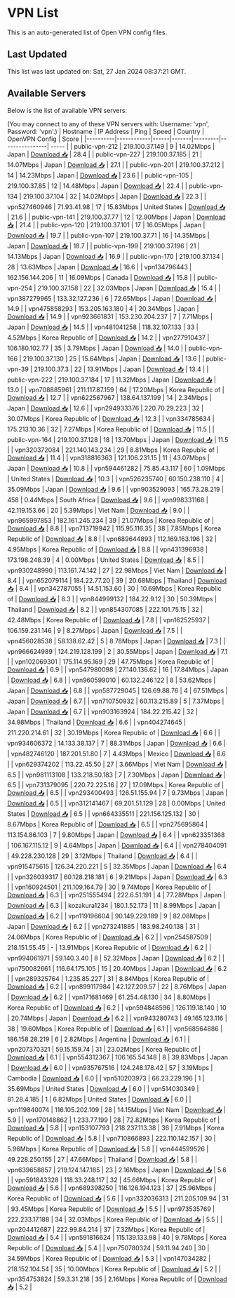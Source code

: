 # VPN List

This is an auto-generated list of Open VPN config files.

## Last Updated

This list was last updated on: Sat, 27 Jan 2024 08:37:21 GMT.

## Available Servers

Below is the list of available VPN servers:

(You may connect to any of these VPN servers with: Username: 'vpn', Password: 'vpn'.)
| Hostname | IP Address | Ping | Speed | Country | OpenVPN Config | Score |
|----------|------------|------|-------|---------|----------------| ----- |
| public-vpn-212 | 219.100.37.149 | 9 | 14.02Mbps | Japan | [Download 📥](./configs/server_0_JP.ovpn) | 28.4 |
| public-vpn-227 | 219.100.37.185 | 21 | 14.07Mbps | Japan | [Download 📥](./configs/server_1_JP.ovpn) | 27.1 |
| public-vpn-201 | 219.100.37.212 | 14 | 14.23Mbps | Japan | [Download 📥](./configs/server_2_JP.ovpn) | 23.6 |
| public-vpn-105 | 219.100.37.85 | 12 | 14.48Mbps | Japan | [Download 📥](./configs/server_3_JP.ovpn) | 22.4 |
| public-vpn-134 | 219.100.37.104 | 32 | 14.02Mbps | Japan | [Download 📥](./configs/server_4_JP.ovpn) | 22.3 |
| vpn527460946 | 71.93.41.98 | 17 | 15.83Mbps | United States | [Download 📥](./configs/server_5_US.ovpn) | 21.6 |
| public-vpn-141 | 219.100.37.77 | 12 | 12.90Mbps | Japan | [Download 📥](./configs/server_6_JP.ovpn) | 21.4 |
| public-vpn-120 | 219.100.37.101 | 17 | 16.05Mbps | Japan | [Download 📥](./configs/server_7_JP.ovpn) | 19.7 |
| public-vpn-107 | 219.100.37.71 | 16 | 14.35Mbps | Japan | [Download 📥](./configs/server_8_JP.ovpn) | 18.7 |
| public-vpn-199 | 219.100.37.196 | 21 | 14.13Mbps | Japan | [Download 📥](./configs/server_9_JP.ovpn) | 16.9 |
| public-vpn-170 | 219.100.37.134 | 28 | 13.63Mbps | Japan | [Download 📥](./configs/server_10_JP.ovpn) | 16.6 |
| vpn134796443 | 162.156.144.206 | 11 | 16.09Mbps | Canada | [Download 📥](./configs/server_11_CA.ovpn) | 15.8 |
| public-vpn-254 | 219.100.37.158 | 22 | 32.03Mbps | Japan | [Download 📥](./configs/server_12_JP.ovpn) | 15.4 |
| vpn387279965 | 133.32.127.236 | 6 | 72.65Mbps | Japan | [Download 📥](./configs/server_13_JP.ovpn) | 14.9 |
| vpn475858293 | 153.205.163.180 | 4 | 20.34Mbps | Japan | [Download 📥](./configs/server_14_JP.ovpn) | 14.9 |
| vpn923661831 | 153.230.204.237 | 7 | 7.71Mbps | Japan | [Download 📥](./configs/server_15_JP.ovpn) | 14.5 |
| vpn481041258 | 118.32.107.133 | 33 | 4.52Mbps | Korea Republic of | [Download 📥](./configs/server_16_KR.ovpn) | 14.2 |
| vpn277910437 | 106.180.102.77 | 35 | 3.79Mbps | Japan | [Download 📥](./configs/server_17_JP.ovpn) | 14.0 |
| public-vpn-166 | 219.100.37.130 | 25 | 15.64Mbps | Japan | [Download 📥](./configs/server_18_JP.ovpn) | 13.6 |
| public-vpn-39 | 219.100.37.3 | 22 | 13.91Mbps | Japan | [Download 📥](./configs/server_19_JP.ovpn) | 13.4 |
| public-vpn-222 | 219.100.37.184 | 17 | 11.32Mbps | Japan | [Download 📥](./configs/server_20_JP.ovpn) | 13.0 |
| vpn708885961 | 211.117.87.159 | 64 | 17.20Mbps | Korea Republic of | [Download 📥](./configs/server_21_KR.ovpn) | 12.7 |
| vpn622567967 | 138.64.137.199 | 14 | 2.34Mbps | Japan | [Download 📥](./configs/server_22_JP.ovpn) | 12.6 |
| vpn294933376 | 220.70.29.223 | 32 | 30.07Mbps | Korea Republic of | [Download 📥](./configs/server_23_KR.ovpn) | 12.3 |
| vpn334785634 | 175.213.10.36 | 32 | 7.27Mbps | Korea Republic of | [Download 📥](./configs/server_24_KR.ovpn) | 11.5 |
| public-vpn-164 | 219.100.37.128 | 18 | 13.70Mbps | Japan | [Download 📥](./configs/server_25_JP.ovpn) | 11.5 |
| vpn320372084 | 221.140.143.234 | 29 | 8.81Mbps | Korea Republic of | [Download 📥](./configs/server_26_KR.ovpn) | 11.4 |
| vpn318816363 | 121.106.231.15 | 11 | 43.07Mbps | Japan | [Download 📥](./configs/server_27_JP.ovpn) | 10.8 |
| vpn594461282 | 75.85.43.117 | 60 | 1.09Mbps | United States | [Download 📥](./configs/server_28_US.ovpn) | 10.3 |
| vpn526235740 | 60.150.238.110 | 4 | 35.09Mbps | Japan | [Download 📥](./configs/server_29_JP.ovpn) | 9.6 |
| vpn903529093 | 165.73.28.219 | 458 | 0.44Mbps | South Africa | [Download 📥](./configs/server_30_ZA.ovpn) | 9.6 |
| vpn998331168 | 42.119.153.66 | 20 | 5.39Mbps | Viet Nam | [Download 📥](./configs/server_31_VN.ovpn) | 9.0 |
| vpn965997853 | 182.161.245.234 | 39 | 21.07Mbps | Korea Republic of | [Download 📥](./configs/server_32_KR.ovpn) | 8.8 |
| vpn713719942 | 115.95.116.35 | 38 | 7.85Mbps | Korea Republic of | [Download 📥](./configs/server_33_KR.ovpn) | 8.8 |
| vpn689644893 | 112.169.163.196 | 32 | 4.95Mbps | Korea Republic of | [Download 📥](./configs/server_34_KR.ovpn) | 8.8 |
| vpn431396938 | 173.198.248.39 | 4 | 0.00Mbps | United States | [Download 📥](./configs/server_35_US.ovpn) | 8.5 |
| vpn930248990 | 113.161.74.142 | 27 | 22.98Mbps | Viet Nam | [Download 📥](./configs/server_36_VN.ovpn) | 8.4 |
| vpn652079114 | 184.22.77.20 | 39 | 20.68Mbps | Thailand | [Download 📥](./configs/server_37_TH.ovpn) | 8.4 |
| vpn342787055 | 14.51.153.60 | 30 | 10.69Mbps | Korea Republic of | [Download 📥](./configs/server_38_KR.ovpn) | 8.3 |
| vpn844999132 | 184.22.9.12 | 30 | 50.39Mbps | Thailand | [Download 📥](./configs/server_39_TH.ovpn) | 8.2 |
| vpn854307085 | 222.101.75.15 | 32 | 42.48Mbps | Korea Republic of | [Download 📥](./configs/server_40_KR.ovpn) | 7.8 |
| vpn162525937 | 106.159.231.146 | 9 | 8.27Mbps | Japan | [Download 📥](./configs/server_41_JP.ovpn) | 7.5 |
| vpn456028538 | 58.138.62.42 | 5 | 8.78Mbps | Japan | [Download 📥](./configs/server_42_JP.ovpn) | 7.3 |
| vpn966624989 | 124.219.128.199 | 2 | 30.55Mbps | Japan | [Download 📥](./configs/server_43_JP.ovpn) | 7.1 |
| vpn102069301 | 175.114.95.169 | 29 | 47.75Mbps | Korea Republic of | [Download 📥](./configs/server_44_KR.ovpn) | 6.9 |
| vpn547980098 | 27.140.136.62 | 16 | 17.84Mbps | Japan | [Download 📥](./configs/server_45_JP.ovpn) | 6.8 |
| vpn960599010 | 60.132.246.122 | 8 | 53.62Mbps | Japan | [Download 📥](./configs/server_46_JP.ovpn) | 6.8 |
| vpn587729045 | 126.69.88.76 | 4 | 67.51Mbps | Japan | [Download 📥](./configs/server_47_JP.ovpn) | 6.7 |
| vpn710750932 | 60.113.215.89 | 5 | 7.37Mbps | Japan | [Download 📥](./configs/server_48_JP.ovpn) | 6.7 |
| vpn903163924 | 184.22.215.42 | 32 | 34.98Mbps | Thailand | [Download 📥](./configs/server_49_TH.ovpn) | 6.6 |
| vpn404274645 | 211.220.214.61 | 32 | 30.19Mbps | Korea Republic of | [Download 📥](./configs/server_50_KR.ovpn) | 6.6 |
| vpn934606372 | 14.133.38.137 | 7 | 88.31Mbps | Japan | [Download 📥](./configs/server_51_JP.ovpn) | 6.6 |
| vpn482746120 | 187.201.51.80 | 7 | 4.43Mbps | Mexico | [Download 📥](./configs/server_52_MX.ovpn) | 6.6 |
| vpn629374202 | 113.22.45.50 | 27 | 3.66Mbps | Viet Nam | [Download 📥](./configs/server_53_VN.ovpn) | 6.5 |
| vpn981113108 | 133.218.50.183 | 7 | 7.30Mbps | Japan | [Download 📥](./configs/server_54_JP.ovpn) | 6.5 |
| vpn731379095 | 220.72.225.16 | 27 | 17.09Mbps | Korea Republic of | [Download 📥](./configs/server_55_KR.ovpn) | 6.5 |
| vpn293400493 | 126.51.155.94 | 7 | 9.73Mbps | Japan | [Download 📥](./configs/server_56_JP.ovpn) | 6.5 |
| vpn312141467 | 69.201.51.129 | 28 | 0.00Mbps | United States | [Download 📥](./configs/server_57_US.ovpn) | 6.5 |
| vpn664335511 | 221.156.125.132 | 30 | 8.67Mbps | Korea Republic of | [Download 📥](./configs/server_58_KR.ovpn) | 6.5 |
| vpn275695864 | 113.154.86.103 | 7 | 9.80Mbps | Japan | [Download 📥](./configs/server_59_JP.ovpn) | 6.4 |
| vpn623351368 | 106.167.115.12 | 9 | 4.64Mbps | Japan | [Download 📥](./configs/server_60_JP.ovpn) | 6.4 |
| vpn278404091 | 49.228.230.128 | 29 | 3.12Mbps | Thailand | [Download 📥](./configs/server_61_TH.ovpn) | 6.4 |
| vpn915475615 | 126.34.220.221 | 5 | 32.35Mbps | Japan | [Download 📥](./configs/server_62_JP.ovpn) | 6.4 |
| vpn326039317 | 60.128.218.181 | 6 | 9.21Mbps | Japan | [Download 📥](./configs/server_63_JP.ovpn) | 6.3 |
| vpn160924501 | 211.109.164.79 | 30 | 9.74Mbps | Korea Republic of | [Download 📥](./configs/server_64_KR.ovpn) | 6.3 |
| vpn251555494 | 222.6.51.191 | 4 | 77.28Mbps | Japan | [Download 📥](./configs/server_65_JP.ovpn) | 6.3 |
| kozakura1234 | 180.1.52.173 | 11 | 8.99Mbps | Japan | [Download 📥](./configs/server_66_JP.ovpn) | 6.2 |
| vpn119196604 | 90.149.229.189 | 9 | 82.08Mbps | Japan | [Download 📥](./configs/server_67_JP.ovpn) | 6.2 |
| vpn273241885 | 183.98.240.138 | 31 | 24.06Mbps | Korea Republic of | [Download 📥](./configs/server_68_KR.ovpn) | 6.2 |
| vpn254587509 | 218.151.55.45 | - | 13.91Mbps | Korea Republic of | [Download 📥](./configs/server_69_KR.ovpn) | 6.2 |
| vpn994061971 | 59.140.3.40 | 8 | 52.32Mbps | Japan | [Download 📥](./configs/server_70_JP.ovpn) | 6.2 |
| vpn750082661 | 116.64.175.105 | 15 | 20.40Mbps | Japan | [Download 📥](./configs/server_71_JP.ovpn) | 6.2 |
| vpn289325764 | 1.235.85.227 | 31 | 8.84Mbps | Korea Republic of | [Download 📥](./configs/server_72_KR.ovpn) | 6.2 |
| vpn899117984 | 42.127.209.57 | 22 | 8.76Mbps | Japan | [Download 📥](./configs/server_73_JP.ovpn) | 6.2 |
| vpn171681469 | 61.254.48.130 | 34 | 8.80Mbps | Korea Republic of | [Download 📥](./configs/server_74_KR.ovpn) | 6.2 |
| vpn594848596 | 126.119.18.140 | 10 | 20.74Mbps | Japan | [Download 📥](./configs/server_75_JP.ovpn) | 6.2 |
| vpn943280743 | 49.165.123.116 | 38 | 19.60Mbps | Korea Republic of | [Download 📥](./configs/server_76_KR.ovpn) | 6.1 |
| vpn568564886 | 186.158.28.219 | 6 | 2.82Mbps | Argentina | [Download 📥](./configs/server_77_AR.ovpn) | 6.1 |
| vpn207370321 | 59.15.159.74 | 31 | 23.02Mbps | Korea Republic of | [Download 📥](./configs/server_78_KR.ovpn) | 6.1 |
| vpn554312367 | 106.165.54.148 | 8 | 39.83Mbps | Japan | [Download 📥](./configs/server_79_JP.ovpn) | 6.0 |
| vpn935767516 | 124.248.178.42 | 57 | 3.19Mbps | Cambodia | [Download 📥](./configs/server_80_KH.ovpn) | 6.0 |
| vpn510203973 | 66.23.229.196 | 1 | 35.69Mbps | United States | [Download 📥](./configs/server_81_US.ovpn) | 6.0 |
| vpn514030349 | 81.28.4.185 | 1 | 6.82Mbps | United States | [Download 📥](./configs/server_82_US.ovpn) | 6.0 |
| vpn119840074 | 116.105.202.109 | 28 | 14.15Mbps | Viet Nam | [Download 📥](./configs/server_83_VN.ovpn) | 5.9 |
| vpn170148862 | 1.233.77.199 | 28 | 72.82Mbps | Korea Republic of | [Download 📥](./configs/server_84_KR.ovpn) | 5.8 |
| vpn153107793 | 218.237.113.38 | 36 | 7.91Mbps | Korea Republic of | [Download 📥](./configs/server_85_KR.ovpn) | 5.8 |
| vpn710866893 | 222.110.142.157 | 30 | 5.96Mbps | Korea Republic of | [Download 📥](./configs/server_86_KR.ovpn) | 5.8 |
| vpn444599526 | 49.228.250.155 | 27 | 47.66Mbps | Thailand | [Download 📥](./configs/server_87_TH.ovpn) | 5.8 |
| vpn639658857 | 219.124.147.185 | 23 | 2.16Mbps | Japan | [Download 📥](./configs/server_88_JP.ovpn) | 5.6 |
| vpn591843328 | 118.33.248.117 | 32 | 45.66Mbps | Korea Republic of | [Download 📥](./configs/server_89_KR.ovpn) | 5.6 |
| vpn689398250 | 116.126.194.123 | 37 | 25.96Mbps | Korea Republic of | [Download 📥](./configs/server_90_KR.ovpn) | 5.6 |
| vpn332036313 | 211.205.109.94 | 31 | 93.45Mbps | Korea Republic of | [Download 📥](./configs/server_91_KR.ovpn) | 5.5 |
| vpn973535769 | 222.233.17.188 | 34 | 32.03Mbps | Korea Republic of | [Download 📥](./configs/server_92_KR.ovpn) | 5.5 |
| vpn204412687 | 222.99.84.214 | 37 | 7.32Mbps | Korea Republic of | [Download 📥](./configs/server_93_KR.ovpn) | 5.4 |
| vpn591816624 | 115.139.133.98 | 40 | 9.78Mbps | Korea Republic of | [Download 📥](./configs/server_94_KR.ovpn) | 5.4 |
| vpn750780324 | 59.11.94.240 | 30 | 34.59Mbps | Korea Republic of | [Download 📥](./configs/server_95_KR.ovpn) | 5.3 |
| vpn147034282 | 218.152.104.54 | 35 | 10.00Mbps | Korea Republic of | [Download 📥](./configs/server_96_KR.ovpn) | 5.2 |
| vpn354753824 | 59.3.31.218 | 35 | 2.16Mbps | Korea Republic of | [Download 📥](./configs/server_97_KR.ovpn) | 5.2 |
